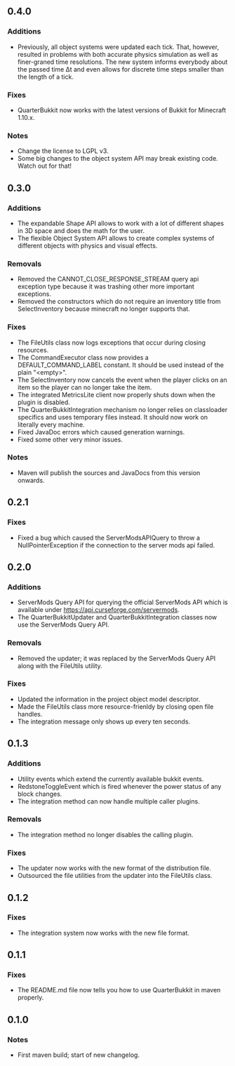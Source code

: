 0.4.0
-----

### Additions
* Previously, all object systems were updated each tick. That, however, resulted in problems with both accurate physics simulation as well as finer-graned time resolutions. The new system informs everybody about the passed time &Delta;t and even allows for discrete time steps smaller than the length of a tick.

### Fixes
* QuarterBukkit now works with the latest versions of Bukkit for Minecraft 1.10.x.

### Notes
* Change the license to LGPL v3.
* Some big changes to the object system API may break existing code. Watch out for that!

0.3.0
-----

### Additions
* The expandable Shape API allows to work with a lot of different shapes in 3D space and does the math for the user.
* The flexible Object System API allows to create complex systems of different objects with physics and visual effects.

### Removals
* Removed the CANNOT_CLOSE_RESPONSE_STREAM query api exception type because it was trashing other more important exceptions.
* Removed the constructors which do not require an inventory title from SelectInventory because minecraft no longer supports that.

### Fixes
* The FileUtils class now logs exceptions that occur during closing resources.
* The CommandExecutor class now provides a DEFAULT_COMMAND_LABEL constant. It should be used instead of the plain "\<empty\>".
* The SelectInventory now cancels the event when the player clicks on an item so the player can no longer take the item.
* The integrated MetricsLite client now properly shuts down when the plugin is disabled.
* The QuarterBukkitIntegration mechanism no longer relies on classloader specifics and uses temporary files instead. It should now work on literally every machine.
* Fixed JavaDoc errors which caused generation warnings.
* Fixed some other very minor issues.

### Notes
* Maven will publish the sources and JavaDocs from this version onwards.

0.2.1
-----

### Fixes
* Fixed a bug which caused the ServerModsAPIQuery to throw a NullPointerException if the connection to the server mods api failed.

0.2.0
-----

### Additions
* ServerMods Query API for querying the official ServerMods API which is available under https://api.curseforge.com/servermods.
* The QuarterBukkitUpdater and QuarterBukkitIntegration classes now use the ServerMods Query API.

### Removals
* Removed the updater; it was replaced by the ServerMods Query API along with the FileUtils utility.

### Fixes
* Updated the information in the project object model descriptor.
* Made the FileUtils class more resource-frienldy by closing open file handles.
* The integration message only shows up every ten seconds.

0.1.3
-----

### Additions
* Utility events which extend the currently available bukkit events.
* RedstoneToggleEvent which is fired whenever the power status of any block changes.
* The integration method can now handle multiple caller plugins.

### Removals
* The integration method no longer disables the calling plugin.

### Fixes
* The updater now works with the new format of the distribution file.
* Outsourced the file utilities from the updater into the FileUtils class.

0.1.2
-----

### Fixes
* The integration system now works with the new file format.

0.1.1
-----

### Fixes
* The README.md file now tells you how to use QuarterBukkit in maven properly.

0.1.0
-----

### Notes
* First maven build; start of new changelog.
